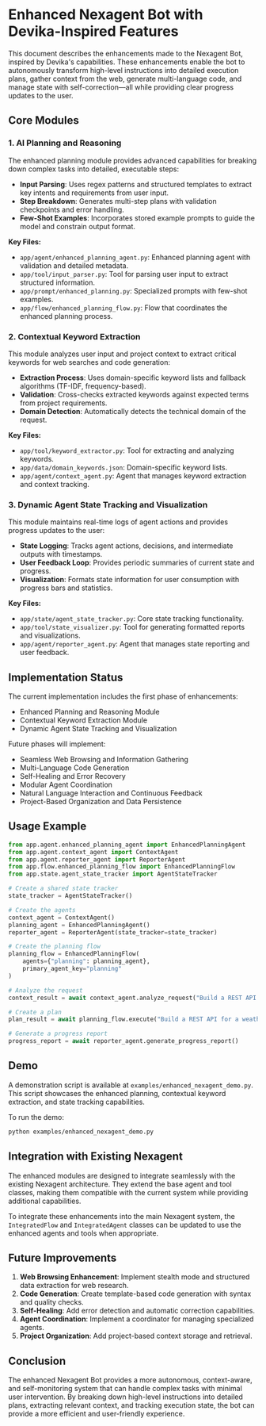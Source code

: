 # Enhanced Nexagent Bot with Devika-Inspired Features

This document describes the enhancements made to the Nexagent Bot, inspired by Devika's capabilities. These enhancements enable the bot to autonomously transform high-level instructions into detailed execution plans, gather context from the web, generate multi-language code, and manage state with self-correction—all while providing clear progress updates to the user.

## Core Modules

### 1. AI Planning and Reasoning

The enhanced planning module provides advanced capabilities for breaking down complex tasks into detailed, executable steps:

- **Input Parsing**: Uses regex patterns and structured templates to extract key intents and requirements from user input.
- **Step Breakdown**: Generates multi-step plans with validation checkpoints and error handling.
- **Few-Shot Examples**: Incorporates stored example prompts to guide the model and constrain output format.

**Key Files:**
- `app/agent/enhanced_planning_agent.py`: Enhanced planning agent with validation and detailed metadata.
- `app/tool/input_parser.py`: Tool for parsing user input to extract structured information.
- `app/prompt/enhanced_planning.py`: Specialized prompts with few-shot examples.
- `app/flow/enhanced_planning_flow.py`: Flow that coordinates the enhanced planning process.

### 2. Contextual Keyword Extraction

This module analyzes user input and project context to extract critical keywords for web searches and code generation:

- **Extraction Process**: Uses domain-specific keyword lists and fallback algorithms (TF-IDF, frequency-based).
- **Validation**: Cross-checks extracted keywords against expected terms from project requirements.
- **Domain Detection**: Automatically detects the technical domain of the request.

**Key Files:**
- `app/tool/keyword_extractor.py`: Tool for extracting and analyzing keywords.
- `app/data/domain_keywords.json`: Domain-specific keyword lists.
- `app/agent/context_agent.py`: Agent that manages keyword extraction and context tracking.

### 3. Dynamic Agent State Tracking and Visualization

This module maintains real-time logs of agent actions and provides progress updates to the user:

- **State Logging**: Tracks agent actions, decisions, and intermediate outputs with timestamps.
- **User Feedback Loop**: Provides periodic summaries of current state and progress.
- **Visualization**: Formats state information for user consumption with progress bars and statistics.

**Key Files:**
- `app/state/agent_state_tracker.py`: Core state tracking functionality.
- `app/tool/state_visualizer.py`: Tool for generating formatted reports and visualizations.
- `app/agent/reporter_agent.py`: Agent that manages state reporting and user feedback.

## Implementation Status

The current implementation includes the first phase of enhancements:

- Enhanced Planning and Reasoning Module
- Contextual Keyword Extraction Module
- Dynamic Agent State Tracking and Visualization

Future phases will implement:
- Seamless Web Browsing and Information Gathering
- Multi-Language Code Generation
- Self-Healing and Error Recovery
- Modular Agent Coordination
- Natural Language Interaction and Continuous Feedback
- Project-Based Organization and Data Persistence

## Usage Example

```python
from app.agent.enhanced_planning_agent import EnhancedPlanningAgent
from app.agent.context_agent import ContextAgent
from app.agent.reporter_agent import ReporterAgent
from app.flow.enhanced_planning_flow import EnhancedPlanningFlow
from app.state.agent_state_tracker import AgentStateTracker

# Create a shared state tracker
state_tracker = AgentStateTracker()

# Create the agents
context_agent = ContextAgent()
planning_agent = EnhancedPlanningAgent()
reporter_agent = ReporterAgent(state_tracker=state_tracker)

# Create the planning flow
planning_flow = EnhancedPlanningFlow(
    agents={"planning": planning_agent},
    primary_agent_key="planning"
)

# Analyze the request
context_result = await context_agent.analyze_request("Build a REST API for a weather app")

# Create a plan
plan_result = await planning_flow.execute("Build a REST API for a weather app")

# Generate a progress report
progress_report = await reporter_agent.generate_progress_report()
```

## Demo

A demonstration script is available at `examples/enhanced_nexagent_demo.py`. This script showcases the enhanced planning, contextual keyword extraction, and state tracking capabilities.

To run the demo:

```bash
python examples/enhanced_nexagent_demo.py
```

## Integration with Existing Nexagent

The enhanced modules are designed to integrate seamlessly with the existing Nexagent architecture. They extend the base agent and tool classes, making them compatible with the current system while providing additional capabilities.

To integrate these enhancements into the main Nexagent system, the `IntegratedFlow` and `IntegratedAgent` classes can be updated to use the enhanced agents and tools when appropriate.

## Future Improvements

1. **Web Browsing Enhancement**: Implement stealth mode and structured data extraction for web research.
2. **Code Generation**: Create template-based code generation with syntax and quality checks.
3. **Self-Healing**: Add error detection and automatic correction capabilities.
4. **Agent Coordination**: Implement a coordinator for managing specialized agents.
5. **Project Organization**: Add project-based context storage and retrieval.

## Conclusion

The enhanced Nexagent Bot provides a more autonomous, context-aware, and self-monitoring system that can handle complex tasks with minimal user intervention. By breaking down high-level instructions into detailed plans, extracting relevant context, and tracking execution state, the bot can provide a more efficient and user-friendly experience.
